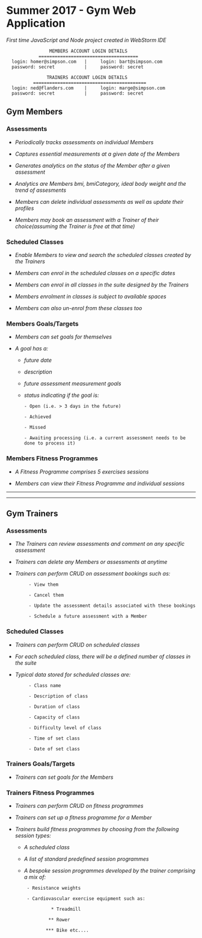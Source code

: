 # Summer 2017 - Gym Web Application

_First time JavaScript and Node project created in WebStorm IDE_


                    MEMBERS ACCOUNT LOGIN DETAILS  
                =====================================
      login: homer@simpson.com   |     login: bart@simpson.com
      password: secret           |     password: secret
      
                   TRAINERS ACCOUNT LOGIN DETAILS  
              ==========================================
      login: ned@flanders.com    |     login: marge@simpson.com
      password: secret           |     password: secret



## Gym Members

### Assessments
- _Periodically tracks assessments on individual Members_

- _Captures essential measurements at a given date of the Members_

- _Generates analytics on the status of the Member after a given assessment_

- _Analytics are Members bmi, bmiCategory, ideal body weight and the trend of assesments_

- _Members can delete individual assessments as well as update their profiles_

- _Members may book an assessment	with a Trainer of their	choice(assuming	the	Trainer is free	at that time)_

### Scheduled Classes
- _Enable Members to view and search the scheduled classes created by the Trainers_

- _Members can enrol in the scheduled classes on a specific dates_

- _Members can enrol in	all	classes	in the suite designed by the Trainers_

- _Members enrolment in	classes	is subject to	available	spaces_

- _Members can also un-enrol from	these classes	too_

### Members Goals/Targets
- _Members can set goals for themselves_	

* _A goal has a:_

     - _future date_
  
     - _description_
  
     - _future assessment measurement goals_

     - _status indicating if the goal is:_
  
           - Open (i.e. > 3 days in the future)
     
           - Achieved
     
           - Missed
     
           - Awaiting processing (i.e. a current assessment needs to be done to process it)
  
### Members Fitness Programmes
  - _A Fitness Programme comprises 5 exercises sessions_
  
  - _Members can view	their	Fitness	Programme	and	individual sessions_
 *** 
 ***
 
## Gym Trainers
### Assessments
- _The Trainers can review assessments and comment on any specific assessment_

- _Trainers can delete any Members or assessments at anytime_

- _Trainers can perform CRUD on assessment bookings such as:_

           - View them
            
           - Cancel them		
            
           - Update the assessment details associated with these bookings
            
           - Schedule a future assessment with a Member

### Scheduled Classes
- _Trainers can perform CRUD on scheduled classes_

- _For each scheduled class, there will be a defined number of classes in the suite_

- _Typical data stored for scheduled classes are:_

           - Class name
          
           - Description of class
          
           - Duration of class
          
           - Capacity of class
          
           - Difficulty level of class
          
           - Time of set class
          
           - Date of set class
 
### Trainers Goals/Targets
- _Trainers can set goals for the Members_

### Trainers Fitness Programmes
- _Trainers can perform CRUD on fitness programmes_

- _Trainers can set up a fitness programme for a Member_

- _Trainers build fitness programmes by choosing from the following session types:_

     - _A scheduled class_

     - _A list of standard predefined session programmes_
     
     - _A bespoke session programmes developed by the trainer comprising a mix of:_	
     
            - Resistance weights
                    
            - Cardiovascular exercise equipment such as:	
            
                     * Treadmill
                    
                    ** Rower
                    
                   *** Bike etc....	

     

	




